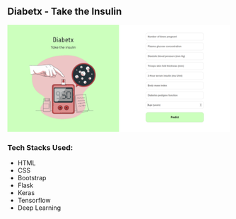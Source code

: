 ## Diabetx - Take the Insulin

![](image.PNG)


### Tech Stacks Used:

- HTML
- CSS
- Bootstrap
- Flask
- Keras
- Tensorflow
- Deep Learning
